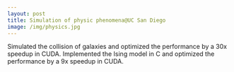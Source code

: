 ```yaml
---
layout: post
title: Simulation of physic phenomena@UC San Diego
image: /img/physics.jpg
---
```

Simulated the collision of galaxies and optimized the performance by a 30x speedup in CUDA. Implemented the Ising model in C and optimized the performance by a 9x speedup in CUDA.

